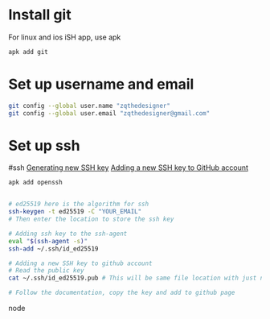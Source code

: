 # Install git
For linux and ios iSH app, use apk 
```sh
apk add git
```

# Set up username and email
```sh
git config --global user.name "zqthedesigner"
git config --global user.email "zqthedesigner@gmail.com"
```

# Set up ssh
#ssh
[Generating new SSH key](https://docs.github.com/en/authentication/connecting-to-github-with-ssh/generating-a-new-ssh-key-and-adding-it-to-the-ssh-agent)
[Adding a new SSH key to GitHub account](https://docs.github.com/en/authentication/connecting-to-github-with-ssh/adding-a-new-ssh-key-to-your-github-account)

```sh
apk add openssh
```

```sh

# ed25519 here is the algorithm for ssh
ssh-keygen -t ed25519 -C "YOUR_EMAIL"
# Then enter the location to store the ssh key

# Adding ssh key to the ssh-agent
eval "$(ssh-agent -s)"
ssh-add ~/.ssh/id_ed25519

# Adding a new SSH key to github account
# Read the public key 
cat ~/.ssh/id_ed25519.pub # This will be same file location with just now the key gen saved ssh key. but added the .pub addribute instead. 

# Follow the documentation, copy the key and add to github page
```
node